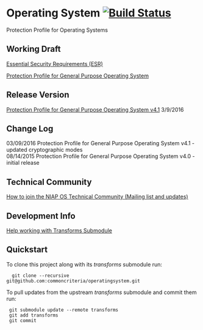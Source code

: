 Operating System [![Build Status](https://jenkins-criteria.rhcloud.com/buildStatus/icon?job=protection-profiles/operatingsystem)](https://jenkins-criteria.rhcloud.com/job/protection-profiles/job/operatingsystem/)
===============

Protection Profile for Operating Systems


## Working Draft
[Essential Security Requirements (ESR)](http://common-criteria.rhcloud.com/operatingsystem/output/operatingsystem-esr.html)

[Protection Profile for General Purpose Operating System](http://common-criteria.rhcloud.com/operatingsystem/output/operatingsystem-release.html)

## Release Version
[Protection Profile for General Purpose Operating System v4.1](https://www.niap-ccevs.org/Profile/Info.cfm?id=400) 3/9/2016

## Change Log
03/09/2016 Protection Profile for General Purpose Operating System v4.1 - updated cryptographic modes<br/>
08/14/2015 Protection Profile for General Purpose Operating System v4.0 - initial release

## Technical Community
[How to join the NIAP OS Technical Community (Mailing list and updates)](
https://www.niap-ccevs.org/NIAP_Evolution/tech_communities.cfm)

## Development Info
[Help working with Transforms Submodule](https://github.com/commoncriteria/transforms/wiki/Working-with-Transforms-as-a-Submodule)

## Quickstart
To clone this project along with its _transforms_ submodule run:

````
  git clone --recursive git@github.com:commoncriteria/operatingsystem.git
````
To pull updates from the upstream _transforms_ submodule and commit them run:
````
 git submodule update --remote transforms
 git add transforms
 git commit
````
